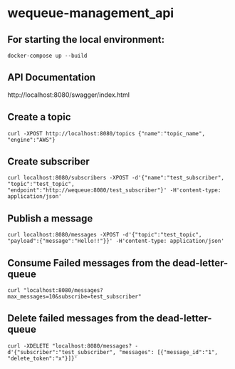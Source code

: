 # wequeue-management_api

## For starting the local environment:
```
docker-compose up --build
```
## API Documentation
http://localhost:8080/swagger/index.html

## Create a topic
```
curl -XPOST http://localhost:8080/topics {"name":"topic_name", "engine":"AWS"}
```

## Create subscriber
```
curl localhost:8080/subscribers -XPOST -d'{"name":"test_subscriber", "topic":"test_topic", "endpoint":"http://wequeue:8080/test_subscriber"}' -H'content-type: application/json'
```

## Publish a message
```
curl localhost:8080/messages -XPOST -d'{"topic":"test_topic", "payload":{"message":"Hello!!"}}' -H'content-type: application/json'
```
## Consume Failed messages from the dead-letter-queue
```
curl "localhost:8080/messages?max_messages=10&subscribe=test_subscriber"
```

## Delete failed messages from the dead-letter-queue
```
curl -XDELETE "localhost:8080/messages? -d'{"subscriber":"test_subscriber", "messages": [{"message_id":"1", "delete_token":"x"}]}'
```
